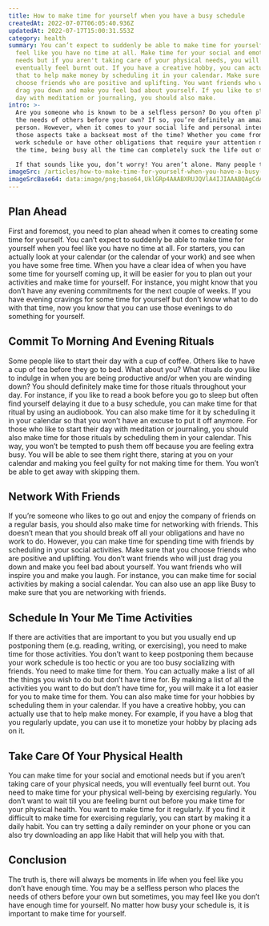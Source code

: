 ```yaml
---
title: How to make time for yourself when you have a busy schedule
createdAt: 2022-07-07T06:05:40.936Z
updatedAt: 2022-07-17T15:00:31.553Z
category: health
summary: You can’t expect to suddenly be able to make time for yourself when you
  feel like you have no time at all. Make time for your social and emotional
  needs but if you aren't taking care of your physical needs, you will
  eventually feel burnt out. If you have a creative hobby, you can actually use
  that to help make money by scheduling it in your calendar. Make sure that you
  choose friends who are positive and uplifting. You want friends who will just
  drag you down and make you feel bad about yourself. If you like to start their
  day with meditation or journaling, you should also make.
intro: >-
  Are you someone who is known to be a selfless person? Do you often place
  the needs of others before your own? If so, you’re definitely an amazing
  person. However, when it comes to your social life and personal interests, do
  those aspects take a backseat most of the time? Whether you come from a hectic
  work schedule or have other obligations that require your attention most of
  the time, being busy all the time can completely suck the life out of you. 

  If that sounds like you, don’t worry! You aren’t alone. Many people today find it difficult to carve out some time for themselves. Thankfully, it is possible to balance a busy schedule and make time for yourself. Here are some helpful suggestions on how you can make time for yourself even when you feel like there isn’t any left in the world.
imageSrc: /articles/how-to-make-time-for-yourself-when-you-have-a-busy-schedule.png
imageSrcBase64: data:image/png;base64,UklGRp4AAABXRUJQVlA4IJIAAABQAgCdASoKAAoAAUAmJbACdAYstuKkEqoN9SAA/tUXqvlZ/7TzBGpt7SJLr0lbUBPBCLH1F8nrdlVbKjqWv9+zz4dKTWeW9fvH6kV6i0CkOUXPDfHoaSKhU//5Jqr42+/63WZJVEfSgr5z00v8o8tSQbDJxVnnexnFnAQPeN2doxMLf+r4ZcPLxofaG/+2bT8AAA==
---
```


## Plan Ahead

First and foremost, you need to plan ahead when it comes to creating some time for yourself. You can’t expect to suddenly be able to make time for yourself when you feel like you have no time at all.
For starters, you can actually look at your calendar (or the calendar of your work) and see when you have some free time. When you have a clear idea of when you have some time for yourself coming up, it will be easier for you to plan out your activities and make time for yourself.
For instance, you might know that you don’t have any evening commitments for the next couple of weeks. If you have evening cravings for some time for yourself but don’t know what to do with that time, now you know that you can use those evenings to do something for yourself.

## Commit To Morning And Evening Rituals

Some people like to start their day with a cup of coffee. Others like to have a cup of tea before they go to bed. What about you? What rituals do you like to indulge in when you are being productive and/or when you are winding down? You should definitely make time for those rituals throughout your day.
For instance, if you like to read a book before you go to sleep but often find yourself delaying it due to a busy schedule, you can make time for that ritual by using an audiobook. You can also make time for it by scheduling it in your calendar so that you won’t have an excuse to put it off anymore.
For those who like to start their day with meditation or journaling, you should also make time for those rituals by scheduling them in your calendar. This way, you won’t be tempted to push them off because you are feeling extra busy. You will be able to see them right there, staring at you on your calendar and making you feel guilty for not making time for them. You won’t be able to get away with skipping them.

## Network With Friends

If you’re someone who likes to go out and enjoy the company of friends on a regular basis, you should also make time for networking with friends. This doesn’t mean that you should break off all your obligations and have no work to do. However, you can make time for spending time with friends by scheduling in your social activities.
Make sure that you choose friends who are positive and uplifting. You don’t want friends who will just drag you down and make you feel bad about yourself. You want friends who will inspire you and make you laugh.
For instance, you can make time for social activities by making a social calendar. You can also use an app like Busy to make sure that you are networking with friends.

## Schedule In Your Me Time Activities

If there are activities that are important to you but you usually end up postponing them (e.g. reading, writing, or exercising), you need to make time for those activities. You don’t want to keep postponing them because your work schedule is too hectic or you are too busy socializing with friends. You need to make time for them.
You can actually make a list of all the things you wish to do but don’t have time for. By making a list of all the activities you want to do but don’t have time for, you will make it a lot easier for you to make time for them.
You can also make time for your hobbies by scheduling them in your calendar. If you have a creative hobby, you can actually use that to help make money. For example, if you have a blog that you regularly update, you can use it to monetize your hobby by placing ads on it.

## Take Care Of Your Physical Health

You can make time for your social and emotional needs but if you aren’t taking care of your physical needs, you will eventually feel burnt out. You need to make time for your physical well-being by exercising regularly.
You don’t want to wait till you are feeling burnt out before you make time for your physical health. You want to make time for it regularly.
If you find it difficult to make time for exercising regularly, you can start by making it a daily habit. You can try setting a daily reminder on your phone or you can also try downloading an app like Habit that will help you with that.

## Conclusion

The truth is, there will always be moments in life when you feel like you don’t have enough time. You may be a selfless person who places the needs of others before your own but sometimes, you may feel like you don’t have enough time for yourself. No matter how busy your schedule is, it is important to make time for yourself.
